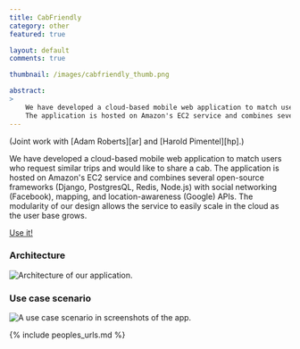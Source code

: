 ```yaml
---
title: CabFriendly
category: other
featured: true

layout: default
comments: true

thumbnail: /images/cabfriendly_thumb.png

abstract:
>
    We have developed a cloud-based mobile web application to match users who request similar trips and would like to share a cab.
    The application is hosted on Amazon's EC2 service and combines several open-source frameworks with social networking (Facebook), mapping, and location-awareness (Google) APIs.
---
```


(Joint work with [Adam Roberts][ar] and [Harold Pimentel][hp].)

We have developed a cloud-based mobile web application to match users who request similar trips and would like to share a cab.
The application is hosted on Amazon's EC2 service and combines several open-source frameworks (Django, PostgresQL, Redis, Node.js) with social networking (Facebook), mapping, and location-awareness (Google) APIs.
The modularity of our design allows the service to easily scale in the cloud as the user base grows.

[Use it!](http://cabfriendly.com)

### Architecture

![Architecture of our application.](/work/images/cabfriendly/architecture.png)

### Use case scenario

![A use case scenario in screenshots of the app.](/work/images/cabfriendly/use_case.png)

{% include peoples_urls.md %}
